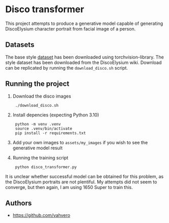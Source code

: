 # Disco transformer

This project attempts to produce a generative model capable of
generating DiscoElysium character portrait from facial image of a
person.

## Datasets

The base style [dataset](http://mmlab.ie.cuhk.edu.hk/projects/CelebA.html) has been downloaded
using torchvision-library. The style dataset has been downloaded from the DiscoElysium wiki. Download
can be replicated by running the `download_disco.sh` script.

## Running the project

1. Download the disco images

        ./download_disco.sh

2. Install depencies (expecting Python 3.10)

        python -m venv .venv
        source .venv/bin/activate
        pip install -r requirements.txt

3. Add your own images to `assets/my_images` if you wish to see the generative model result

4. Running the training script

        python disco_transformer.py

It is unclear whether successful model can be obtained for this problem, as the DiscoElysium portraits are not plentiful. My attempts did not seem to converge, but then again, I am using 1650 Super to train this.

## Authors

- https://github.com/vahvero
